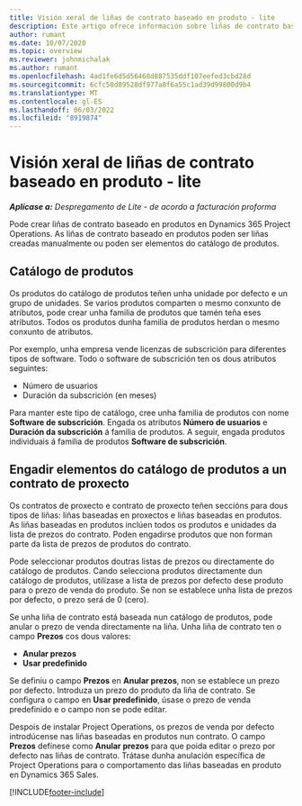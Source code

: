 ```yaml
---
title: Visión xeral de liñas de contrato baseado en produto - lite
description: Este artigo ofrece información sobre liñas de contrato baseadas en produtos.
author: rumant
ms.date: 10/07/2020
ms.topic: overview
ms.reviewer: johnmichalak
ms.author: rumant
ms.openlocfilehash: 4ad1fe6d5d56468d887535ddf107eefed3cbd28d
ms.sourcegitcommit: 6cfc50d89528df977a8f6a55c1ad39d99800d9b4
ms.translationtype: MT
ms.contentlocale: gl-ES
ms.lasthandoff: 06/03/2022
ms.locfileid: "8919874"
---
```

# <a name="product-based-contract-lines-overview---lite"></a>Visión xeral de liñas de contrato baseado en produto - lite

_**Aplícase a:** Despregamento de Lite - de acordo a facturación proforma_

Pode crear liñas de contrato baseado en produtos en Dynamics 365 Project Operations. As liñas de contrato baseado en produtos poden ser liñas creadas manualmente ou poden ser elementos do catálogo de produtos.

## <a name="product-catalog"></a>Catálogo de produtos

Os produtos do catálogo de produtos teñen unha unidade por defecto e un grupo de unidades. Se varios produtos comparten o mesmo conxunto de atributos, pode crear unha familia de produtos que tamén teña eses atributos. Todos os produtos dunha familia de produtos herdan o mesmo conxunto de atributos.

Por exemplo, unha empresa vende licenzas de subscrición para diferentes tipos de software. Todo o software de subscrición ten os dous atributos seguintes:

- Número de usuarios
- Duración da subscrición (en meses)

Para manter este tipo de catálogo, cree unha familia de produtos con nome **Software de subscrición**. Engada os atributos **Número de usuarios** e **Duración da subscrición** á familia de produtos. A seguir, engada produtos individuais á familia de produtos **Software de subscrición**.

## <a name="add-product-catalog-items-to-a-project-contract"></a>Engadir elementos do catálogo de produtos a un contrato de proxecto

Os contratos de proxecto e contrato de proxecto teñen seccións para dous tipos de liñas: liñas baseadas en proxectos e liñas baseadas en produtos. As liñas baseadas en produtos inclúen todos os produtos e unidades da lista de prezos do contrato. Poden engadirse produtos que non forman parte da lista de prezos de produtos do contrato.

Pode seleccionar produtos doutras listas de prezos ou directamente do catálogo de produtos. Cando selecciona produtos directamente dun catálogo de produtos, utilízase a lista de prezos por defecto dese produto para o prezo de venda do produto. Se non se establece unha lista de prezos por defecto, o prezo será de 0 (cero).

Se unha liña de contrato está baseada nun catálogo de produtos, pode anular o prezo de venda directamente na liña. Unha liña de contrato ten o campo **Prezos** cos dous valores:

- **Anular prezos**
- **Usar predefinido**

Se definiu o campo **Prezos** en **Anular prezos**, non se establece un prezo por defecto. Introduza un prezo do produto da liña de contrato. Se configura o campo en **Usar predefinido**, úsase o prezo de venda predefinido e o campo non se pode editar.

Despois de instalar Project Operations, os prezos de venda por defecto introdúcense nas liñas baseadas en produtos nun contrato. O campo **Prezos** defínese como **Anular prezos** para que poida editar o prezo por defecto nas liñas de contrato. Trátase dunha anulación específica de Project Operations para o comportamento das liñas baseadas en produto en Dynamics 365 Sales.


[!INCLUDE[footer-include](../../includes/footer-banner.md)]